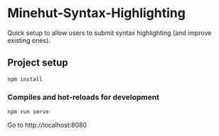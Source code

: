 # Minehut-Syntax-Highlighting

Quick setup to allow users to submit syntax highlighting (and improve existing ones).

## Project setup
```
npm install
```

### Compiles and hot-reloads for development
```
npm run serve
```
Go to http://localhost:8080
